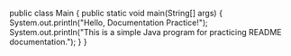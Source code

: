 public class Main {
    public static void main(String[] args) {
        System.out.println("Hello, Documentation Practice!");
        System.out.println("This is a simple Java program for practicing README documentation.");
    }
}

